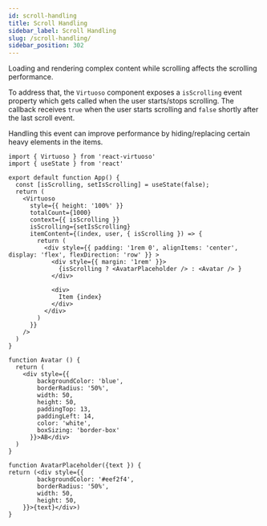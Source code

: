 ```yaml
---
id: scroll-handling
title: Scroll Handling
sidebar_label: Scroll Handling
slug: /scroll-handling/
sidebar_position: 302
---
```


Loading and rendering complex content while scrolling affects the scrolling performance.

To address that, the `Virtuoso` component exposes a `isScrolling` event property which gets called when the user starts/stops scrolling.
The callback receives `true` when the user starts scrolling and `false` shortly after the last scroll event.

Handling this event can improve performance by hiding/replacing certain heavy elements in the items.


```tsx live 
import { Virtuoso } from 'react-virtuoso'
import { useState } from 'react'

export default function App() {
  const [isScrolling, setIsScrolling] = useState(false);
  return (
    <Virtuoso
      style={{ height: '100%' }}
      totalCount={1000}
      context={{ isScrolling }}
      isScrolling={setIsScrolling}
      itemContent={(index, user, { isScrolling }) => {
        return (
          <div style={{ padding: '1rem 0', alignItems: 'center', display: 'flex', flexDirection: 'row' }} >
            <div style={{ margin: '1rem' }}>
              {isScrolling ? <AvatarPlaceholder /> : <Avatar /> }
            </div>

            <div>
              Item {index}
            </div>
          </div>
        )
      }}
    />
  )
}

function Avatar () {
  return (
    <div style={{
        backgroundColor: 'blue',
        borderRadius: '50%',
        width: 50,
        height: 50,
        paddingTop: 13,
        paddingLeft: 14,
        color: 'white',
        boxSizing: 'border-box'
      }}>AB</div>
  )
}

function AvatarPlaceholder({text }) {
return (<div style={{
        backgroundColor: '#eef2f4',
        borderRadius: '50%',
        width: 50,
        height: 50,
    }}>{text}</div>)
}


 
```
